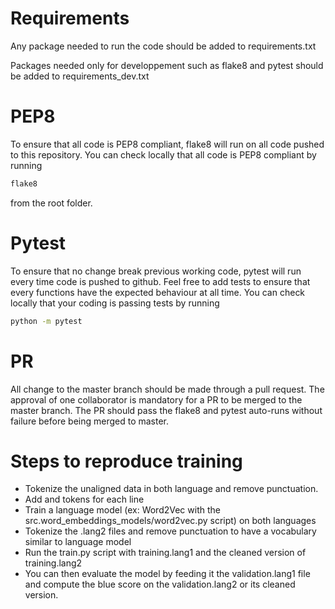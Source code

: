 # Requirements
Any package needed to run the code should be added to requirements.txt

Packages needed only for developpement such as flake8 and pytest should be added to requirements_dev.txt

# PEP8
To ensure that all code is PEP8 compliant, flake8 will run on all code pushed to this repository. 
You can check locally that all code is PEP8 compliant by running 
```bash
flake8
```
from the root folder.

# Pytest
To ensure that no change break previous working code, pytest will run every time code is pushed to github.
Feel free to add tests to ensure that every functions have the expected behaviour at all time.
You can check locally that your coding is passing tests by running 
```bash
python -m pytest
```

# PR
All change to the master branch should be made through a pull request. 
The approval of one collaborator is mandatory for a PR to be merged to the master branch.
The PR should pass the flake8 and pytest auto-runs without failure before being merged to master. 

# Steps to reproduce training
* Tokenize the unaligned data in both language and remove punctuation.
* Add <start> and <end> tokens for each line
* Train a language model (ex: Word2Vec with the src.word_embeddings_models/word2vec.py script) on both languages
* Tokenize the .lang2 files and remove punctuation to have a vocabulary similar to language model
* Run the train.py script with training.lang1 and the cleaned version of training.lang2
* You can then evaluate the model by feeding it the validation.lang1 file and compute the blue score on the validation.lang2 or its cleaned version.
